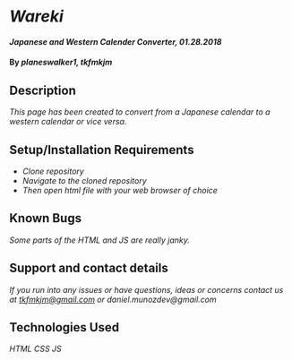 # _Wareki_

#### _Japanese and Western Calender Converter, 01.28.2018_

#### By _**planeswalker1**, **tkfmkjm**_

## Description

_This page has been created to convert from a Japanese calendar to a western calendar or vice versa._

## Setup/Installation Requirements

* _Clone repository_
* _Navigate to the cloned repository_
* _Then open html file with your web browser of choice_

## Known Bugs

_Some parts of the HTML and JS are really janky._

## Support and contact details

_If you run into any issues or have questions, ideas or concerns contact us at tkfmkjm@gmail.com or daniel.munozdev@gmail.com_

## Technologies Used

_HTML_
_CSS_
_JS_
